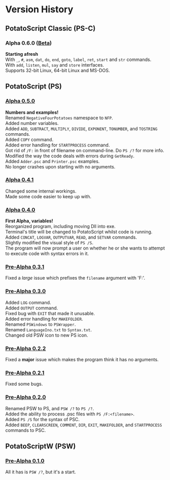 # Version History
## PotatoScript Classic (PS-C)
### Alpha 0.6.0 ([Beta](https://github.com/benjidial/PotatoScript-Classic/releases/tag/v0.6.0-beta1))
**Starting afresh**  
With `_`, `#`, `asm`, `dat`, `do`, `end`, `goto`, `label`, `ret`, `start` and `str` commands.  
With `add`, `listen`, `mul`, `say` and `store` interfaces.  
Supports 32-bit Linux, 64-bit Linux and MS-DOS.
## PotatoScript (PS)
### [Alpha 0.5.0](https://github.com/benjidial/PotatoScript-Classic/releases/tag/v0.5.0)
**Numbers and examples!**  
Renamed `NegativeFourPotatoes` namespace to `NFP`.  
Added number variables.  
Added `ADD`, `SUBTRACT`, `MULTIPLY`, `DIVIDE`, `EXPONENT`, `TONUMBER`, and `TOSTRING` commands.  
Added `COPY` command.  
Added error handling for `STARTPROCESS` command.  
Got rid of `/F:` in front of filename on command-line.  Do `PS /?` for more info.  
Modified the way the code deals with errors during `GetReady`.  
Added `Adder.psc` and `Printer.psc` examples.  
No longer crashes upon starting with no arguments.
### [Alpha 0.4.1](https://github.com/benjidial/PotatoScript-Classic/releases/tag/v0.4.1)
Changed some internal workings.  
Made some code easier to keep up with.
### [Alpha 0.4.0](https://github.com/benjidial/PotatoScript-Classic/releases/tag/v0.4.0)
**First Alpha, variables!**  
Reorganized program, including moving Dll into exe.  
Terminal's title will be changed to PotatoScript whilst code is running.  
Added `CONCAT`, `LOGVAR`, `OUTPUTVAR`, `READ`, and `SETVAR` commands.  
Slightly modified the visual style of `PS /S`.  
The program will now prompt a user on whether he or she wants to attempt to execute code with syntax errors in it.
### [Pre-Alpha 0.3.1](https://github.com/benjidial/PotatoScript-Classic/releases/tag/v0.3.1)
Fixed a *large* issue which prefixes the `filename` argument with 'F:'.
### [Pre-Alpha 0.3.0](https://github.com/benjidial/PotatoScript-Classic/releases/tag/v0.3.0)
Added `LOG` command.  
Added `OUTPUT` command.  
Fixed bug with `EXIT` that made it unusable.  
Added error handling for `MAKEFOLDER`.  
Renamed `PSWindows` to `PSWrapper`.  
Renamed `LanguageIno.txt` to `Syntax.txt`.  
Changed old PSW icon to new PS icon.  
### [Pre-Alpha 0.2.2](https://github.com/benjidial/PotatoScript-Classic/releases/tag/v0.2.2)
Fixed a **major** issue which makes the program think it has no arguments.
### [Pre-Alpha 0.2.1](https://github.com/benjidial/PotatoScript-Classic/releases/tag/v0.2.1)
Fixed some bugs.
### [Pre-Alpha 0.2.0](https://github.com/benjidial/PotatoScript-Classic/releases/tag/v0.2.0)
Renamed PSW to PS, and `PSW /?` to `PS /?`.  
Added the ability to process .psc files with `PS /F:<filename>`.  
Added `PS /S` for the syntax of PSC.  
Added `BEEP`, `CLEARSCREEN`, `COMMENT`, `DIR`, `EXIT`, `MAKEFOLDER`, and `STARTPROCESS` commands to PSC.  
## PotatoScriptW (PSW)
### [Pre-Alpha 0.1.0](https://github.com/benjidial/PotatoScript-Classic/releases/tag/v0.1.0)
All it has is `PSW /?`, but it's a start.
